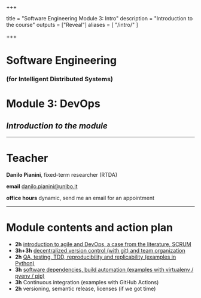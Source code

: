  +++

title = "Software Engineering Module 3: Intro"
description = "Introduction to the course"
outputs = ["Reveal"]
aliases = [
    "/intro/"
]

+++

# Software Engineering
### **(for Intelligent Distributed Systems)**
# Module 3: DevOps

## *Introduction to the module*

---

# Teacher

**Danilo Pianini**, fixed-term researcher (RTDA)

**email** [danilo.pianini@unibo.it](mailto:danilo.pianini@unibo.it)

**office hours** dynamic, send me an email for an appointment

---

# Module contents and action plan

<!--
2-3-3-2-3-3-2?
2022-04-05 - 2h intro
2022-04-06 - 3h git1
2022-04-20 - 3h git2
2022-05-03 - 2h tdd-qa
2022-05-04 - 3h build
2022-05-11 - 3h ci
2022-05-17 - 2h ?
2022-05-18 - 3h ?
-->

* **2h** [introduction to agile and DevOps, a case from the literature, SCRUM](devops-intro)
* **3h+3h** [decentralized version control (with git) and team organization](dvcs-basics)
* **2h** [QA, testing, TDD, reproducibility and replicability (examples in Python)](qa-tdd)
* **3h** [software dependencies, build automation (examples with virtualenv / pyenv / pip)](build)
* **3h** Continuous integration (examples with GitHub Actions)
* **2h** versioning, semantic release, licenses (if we got time)
